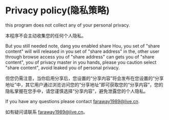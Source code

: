﻿#  Privacy policy(隐私策略)

this program does not collect any of your personal privacy.

本程序不会主动收集您的任何个人隐私。

But you still needed note, dang you enabled share Hou, you set of "share content" will will released in you set of "share address" in the, other user through browse access you of "share address" can gets you of "share content", you of privacy master in you hands, please you caution select "share content", avoid leaked you of personal privacy. 

但您仍需注意，当你启用分享后，您设置的“分享内容”将会发布在您设置的“分享地址”中，其它用户通过浏览访问您的“分享地址”即可获取您的“分享内容”，您的隐私掌握在您手中，请您谨慎选择“分享内容”，避免泄露您的个人隐私。

If you have any questions please contact faraway1989@live.cn.

如有疑问请联系 faraway1989@live.cn。

